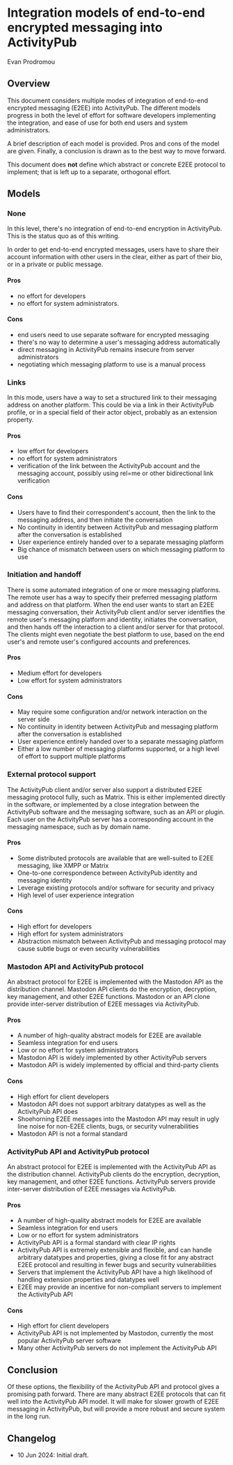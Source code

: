 # Integration models of end-to-end encrypted messaging into ActivityPub

Evan Prodromou

## Overview

This document considers multiple modes of integration of end-to-end encrypted
messaging (E2EE) into ActivityPub. The different models progress in both the
level of effort for software developers implementing the integration, and ease
of use for both end users and system administrators.

A brief description of each model is provided. Pros and cons of the model are
given. Finally, a conclusion is drawn as to the best way to move forward.

This document does **not** define which abstract or concrete E2EE protocol to
implement; that is left up to a separate, orthogonal effort.

## Models

### None

In this level, there's no integration of end-to-end encryption in ActivityPub.
This is the status quo as of this writing.

In order to get end-to-end encrypted messages, users have to share their account
information with other users in the clear, either as part of their bio, or in a
private or public message.

#### Pros

- no effort for developers
- no effort for system administrators.

#### Cons

- end users need to use separate software for encrypted messaging
- there's no way to determine a user's messaging address automatically
- direct messaging in ActivityPub remains insecure from server administrators
- negotiating which messaging platform to use is a manual process

### Links

In this mode, users have a way to set a structured link to their messaging
address on another platform. This could be via a link in their ActivityPub
profile, or in a special field of their actor object, probably as an extension
property.

#### Pros

- low effort for developers
- no effort for system administrators
- verification of the link between the ActivityPub account and the messaging
  account, possibly using rel=me or other bidirectional link verification

#### Cons

- Users have to find their correspondent's account, then the link to the
  messaging address, and then initiate the conversation
- No continuity in identity between ActivityPub and messaging platform after the
  conversation is established
- User experience entirely handed over to a separate messaging platform
- Big chance of mismatch between users on which messaging platform to use

### Initiation and handoff

There is some automated integration of one or more messaging platforms. The
remote user has a way to specify their preferred messaging platform and address
on that platform. When the end user wants to start an E2EE messaging
conversation, their ActivityPub client and/or server identifies the remote
user's messaging platform and identity, initiates the conversation, and then
hands off the interaction to a client and/or server for that protocol. The
clients might even negotiate the best platform to use, based on the end user's
and remote user's configured accounts and preferences.

#### Pros

- Medium effort for developers
- Low effort for system administrators

#### Cons

- May require some configuration and/or network interaction on the server side
- No continuity in identity between ActivityPub and messaging platform after the
  conversation is established
- User experience entirely handed over to a separate messaging platform
- Either a low number of messaging platforms supported, or a high level of
  effort to support multiple platforms

### External protocol support

The ActivityPub client and/or server also support a distributed E2EE messaging
protocol fully, such as Matrix. This is either implemented directly in the
software, or implemented by a close integration between the ActivityPub software
and the messaging software, such as an API or plugin. Each user on the
ActivityPub server has a corresponding account in the messaging namespace, such
as by domain name.

#### Pros

- Some distributed protocols are available that are well-suited to E2EE
  messaging, like XMPP or Matrix
- One-to-one correspondence between ActivityPub identity and messaging identity
- Leverage existing protocols and/or software for security and privacy
- High level of user experience integration

#### Cons

- High effort for developers
- High effort for system administrators
- Abstraction mismatch between ActivityPub and messaging protocol may cause
  subtle bugs or even security vulnerabilities

### Mastodon API and ActivityPub protocol

An abstract protocol for E2EE is implemented with the Mastodon API as the
distribution channel. Mastodon API clients do the encryption, decryption, key
management, and other E2EE functions. Mastodon or an API clone provide
inter-server distribution of E2EE messages via ActivityPub.

#### Pros

- A number of high-quality abstract models for E2EE are available
- Seamless integration for end users
- Low or no effort for system administrators
- Mastodon API is widely implemented by other ActivityPub servers
- Mastodon API is widely implemented by official and third-party clients

#### Cons

- High effort for client developers
- Mastodon API does not support arbitrary datatypes as well as the ActivityPub
  API does
- Shoehorning E2EE messages into the Mastodon API may result in ugly line noise
  for non-E2EE clients, bugs, or security vulnerabilities
- Mastodon API is not a formal standard

### ActivityPub API and ActivityPub protocol

An abstract protocol for E2EE is implemented with the ActivityPub API as the
distribution channel. ActivityPub clients do the encryption, decryption, key
management, and other E2EE functions. ActivityPub servers provide inter-server
distribution of E2EE messages via ActivityPub.

#### Pros

- A number of high-quality abstract models for E2EE are available
- Seamless integration for end users
- Low or no effort for system administrators
- ActivityPub API is a formal standard with clear IP rights
- ActivityPub API is extremely extensible and flexible, and can handle arbitrary
  datatypes and properties, giving a close fit for any abstract E2EE protocol
  and resulting in fewer bugs and security vulnerabilities
- Servers that implement the ActivityPub API have a high likelihood of handling
  extension properties and datatypes well
- E2EE may provide an incentive for non-compliant servers to implement the
  ActivityPub API

#### Cons

- High effort for client developers
- ActivityPub API is not implemented by Mastodon, currently the most popular
  ActivityPub server software
- Many other ActivityPub servers do not implement the ActivityPub API

## Conclusion

Of these options, the flexibility of the ActivityPub API and protocol gives a
promising path forward. There are many abstract E2EE protocols that can fit well
into the ActivityPub API model. It will make for slower growth of E2EE messaging
in ActivityPub, but will provide a more robust and secure system in the long
run.

## Changelog

- 10 Jun 2024: Initial draft.
